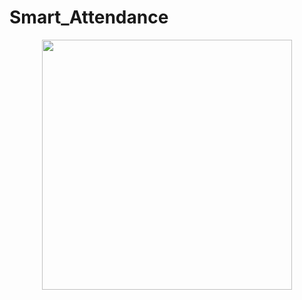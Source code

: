 # Smart_Attendance
<div align="center">
    <img src="/screenshots/screen1.jpg" width="400px"</img> 
</div>

